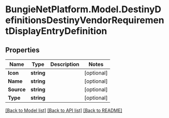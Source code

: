 # BungieNetPlatform.Model.DestinyDefinitionsDestinyVendorRequirementDisplayEntryDefinition
## Properties

Name | Type | Description | Notes
------------ | ------------- | ------------- | -------------
**Icon** | **string** |  | [optional] 
**Name** | **string** |  | [optional] 
**Source** | **string** |  | [optional] 
**Type** | **string** |  | [optional] 

[[Back to Model list]](../README.md#documentation-for-models) [[Back to API list]](../README.md#documentation-for-api-endpoints) [[Back to README]](../README.md)


